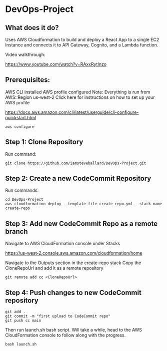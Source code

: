 # DevOps-Project

## What does it do?

Uses AWS Cloudformation to build and deploy a React App to a single EC2 Instance and connects it to API Gateway, Cognito, and a Lambda function. 

Video walkthrough:

https://www.youtube.com/watch?v=RAxxRytInzo

## Prerequisites: 

AWS CLI installed
AWS profile configured
Note: Everything is run from AWS::Region us-west-2
Click here for instructions on how to set up your AWS profile

https://docs.aws.amazon.com/cli/latest/userguide/cli-configure-quickstart.html

```
aws configure
```

## Step 1: Clone Repository

Run command:
```
git clone https://github.com/iamsteveballard/DevOps-Project.git
```

## Step 2: Create a new CodeCommit Repository

Run commands:
``` 
cd DevOps-Project
aws cloudformation deploy --template-file create-repo.yml --stack-name create-repo
```

## Step 3: Add new CodeCommit Repo as a remote branch
Navigate to AWS CloudFormation console under Stacks 

https://us-west-2.console.aws.amazon.com/cloudformation/home 

Navigate to the Outputs section in the create-repo stack
Copy the CloneRepoUrl and add it as a remote repository
```
git remote add cc <CloneRepoUrl>
```

## Step 4: Push changes to new CodeCommit repository
```
git add .
git commit -m "first upload to CodeCommit repo"
git push cc main
```

Then run launch.sh bash script. Will take a while, head to the AWS CloudFormation console to follow along with the progress.
```
bash launch.sh
```